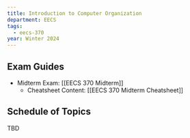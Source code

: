 ```yaml
---
title: Introduction to Computer Organization
department: EECS
tags:
  - eecs-370
year: Winter 2024
---
```

## Exam Guides

- Midterm Exam: [[EECS 370 Midterm]]
	- Cheatsheet Content: [[EECS 370 Midterm Cheatsheet]]

## Schedule of Topics

TBD